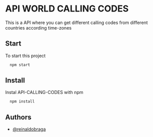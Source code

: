 
# API WORLD CALLING CODES

This is a API where you can get different calling codes from different countries according time-zones


## Start

To start this project

```bash
  npm start
```


## Install

Instal API-CALLING-CODES with npm

```bash
  npm install
```
    
## Authors

- [@reinaldobraga](https://www.github.com/bragarr)
